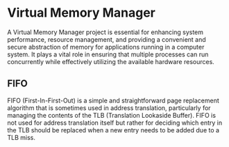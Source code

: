
# Virtual Memory Manager

A Virtual Memory Manager project is essential for enhancing system performance, resource 
management, and providing a convenient and secure abstraction of memory for applications 
running in a computer system. It plays a vital role in ensuring that multiple processes can run 
concurrently while effectively utilizing the available hardware resources.



## FIFO
FIFO (First-In-First-Out) is a simple and straightforward page replacement algorithm that is 
sometimes used in address translation, particularly for managing the contents of the TLB 
(Translation Lookaside Buffer). FIFO is not used for address translation itself but rather for 
deciding which entry in the TLB should be replaced when a new entry needs to be added due to 
a TLB miss.
